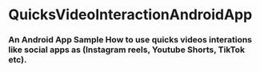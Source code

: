 # QuicksVideoInteractionAndroidApp

### An Android App Sample How to use quicks videos interations like social apps as (Instagram reels, Youtube Shorts, TikTok etc).



